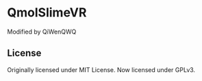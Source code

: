 # QmolSlimeVR
Modified by QiWenQWQ

## License
Originally licensed under MIT License. Now licensed under GPLv3.
